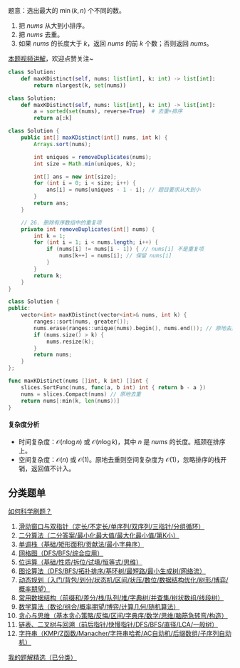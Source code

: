 题意：选出最大的 $\min(k,n)$ 个不同的数。

1. 把 $\textit{nums}$ 从大到小排序。
2. 把 $\textit{nums}$ 去重。
3. 如果 $\textit{nums}$ 的长度大于 $k$，返回 $\textit{nums}$ 的前 $k$ 个数；否则返回 $\textit{nums}$。

[本题视频讲解](https://www.bilibili.com/video/BV1TBpczdE8P/?t=1m30s)，欢迎点赞关注~

```py [sol-Python3]
class Solution:
    def maxKDistinct(self, nums: list[int], k: int) -> list[int]:
        return nlargest(k, set(nums))
```

```py [sol-Python3 写法二]
class Solution:
    def maxKDistinct(self, nums: list[int], k: int) -> list[int]:
        a = sorted(set(nums), reverse=True)  # 去重+排序
        return a[:k]
```

```java [sol-Java]
class Solution {
    public int[] maxKDistinct(int[] nums, int k) {
        Arrays.sort(nums);

        int uniques = removeDuplicates(nums);
        int size = Math.min(uniques, k);

        int[] ans = new int[size];
        for (int i = 0; i < size; i++) {
            ans[i] = nums[uniques - 1 - i]; // 题目要求从大到小
        }
        return ans;
    }

    // 26. 删除有序数组中的重复项
    private int removeDuplicates(int[] nums) {
        int k = 1;
        for (int i = 1; i < nums.length; i++) {
            if (nums[i] != nums[i - 1]) { // nums[i] 不是重复项
                nums[k++] = nums[i]; // 保留 nums[i]
            }
        }
        return k;
    }
}
```

```cpp [sol-C++]
class Solution {
public:
    vector<int> maxKDistinct(vector<int>& nums, int k) {
        ranges::sort(nums, greater());
        nums.erase(ranges::unique(nums).begin(), nums.end()); // 原地去重
        if (nums.size() > k) {
            nums.resize(k);
        }
        return nums;
    }
};
```

```go [sol-Go]
func maxKDistinct(nums []int, k int) []int {
	slices.SortFunc(nums, func(a, b int) int { return b - a })
	nums = slices.Compact(nums) // 原地去重
	return nums[:min(k, len(nums))]
}
```

#### 复杂度分析

- 时间复杂度：$\mathcal{O}(n\log n)$ 或 $\mathcal{O}(n\log k)$，其中 $n$ 是 $\textit{nums}$ 的长度。瓶颈在排序上。
- 空间复杂度：$\mathcal{O}(n)$ 或 $\mathcal{O}(1)$。原地去重则空间复杂度为 $\mathcal{O}(1)$，忽略排序的栈开销，返回值不计入。

## 分类题单

[如何科学刷题？](https://leetcode.cn/circle/discuss/RvFUtj/)

1. [滑动窗口与双指针（定长/不定长/单序列/双序列/三指针/分组循环）](https://leetcode.cn/circle/discuss/0viNMK/)
2. [二分算法（二分答案/最小化最大值/最大化最小值/第K小）](https://leetcode.cn/circle/discuss/SqopEo/)
3. [单调栈（基础/矩形面积/贡献法/最小字典序）](https://leetcode.cn/circle/discuss/9oZFK9/)
4. [网格图（DFS/BFS/综合应用）](https://leetcode.cn/circle/discuss/YiXPXW/)
5. [位运算（基础/性质/拆位/试填/恒等式/思维）](https://leetcode.cn/circle/discuss/dHn9Vk/)
6. [图论算法（DFS/BFS/拓扑排序/基环树/最短路/最小生成树/网络流）](https://leetcode.cn/circle/discuss/01LUak/)
7. [动态规划（入门/背包/划分/状态机/区间/状压/数位/数据结构优化/树形/博弈/概率期望）](https://leetcode.cn/circle/discuss/tXLS3i/)
8. [常用数据结构（前缀和/差分/栈/队列/堆/字典树/并查集/树状数组/线段树）](https://leetcode.cn/circle/discuss/mOr1u6/)
9. [数学算法（数论/组合/概率期望/博弈/计算几何/随机算法）](https://leetcode.cn/circle/discuss/IYT3ss/)
10. [贪心与思维（基本贪心策略/反悔/区间/字典序/数学/思维/脑筋急转弯/构造）](https://leetcode.cn/circle/discuss/g6KTKL/)
11. [链表、二叉树与回溯（前后指针/快慢指针/DFS/BFS/直径/LCA/一般树）](https://leetcode.cn/circle/discuss/K0n2gO/)
12. [字符串（KMP/Z函数/Manacher/字符串哈希/AC自动机/后缀数组/子序列自动机）](https://leetcode.cn/circle/discuss/SJFwQI/)

[我的题解精选（已分类）](https://github.com/EndlessCheng/codeforces-go/blob/master/leetcode/SOLUTIONS.md)
